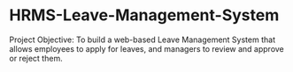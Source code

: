 # HRMS-Leave-Management-System
Project Objective: To build a web-based Leave Management System that allows employees to apply for leaves, and managers to review and approve or reject them.
